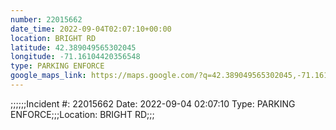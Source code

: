 ```yaml
---
number: 22015662
date_time: 2022-09-04T02:07:10+00:00
location: BRIGHT RD
latitude: 42.389049565302045
longitude: -71.16104420356548
type: PARKING ENFORCE
google_maps_link: https://maps.google.com/?q=42.389049565302045,-71.16104420356548
---
```


;;;;;;Incident #: 22015662   Date: 2022-09-04 02:07:10   Type: PARKING ENFORCE;;;Location: BRIGHT RD;;;
